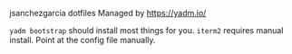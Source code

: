 jsanchezgarcia dotfiles
Managed by https://yadm.io/

`yadm bootstrap` should install most things for you.
`iterm2` requires manual install. Point at the config file manually.
